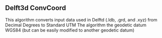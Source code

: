 ## Delft3d ConvCoord 

This algorithm converts input data used in Delftd (.ldb, .grd, and .xyz) from Decimal Degrees to Standard UTM 
The algorithm the geodetic datum WGS84 (but can be easily modified to another geodetic datum)
